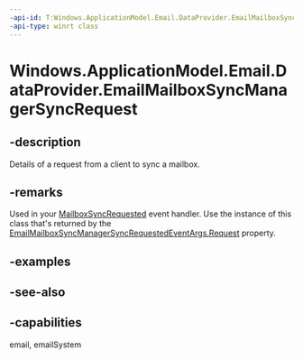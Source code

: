 ```yaml
---
-api-id: T:Windows.ApplicationModel.Email.DataProvider.EmailMailboxSyncManagerSyncRequest
-api-type: winrt class
---
```


<!-- Class syntax.
public class EmailMailboxSyncManagerSyncRequest : Windows.ApplicationModel.Email.DataProvider.IEmailMailboxSyncManagerSyncRequest
-->

# Windows.ApplicationModel.Email.DataProvider.EmailMailboxSyncManagerSyncRequest

## -description
Details of a request from a client to sync a mailbox.

## -remarks
Used in your [MailboxSyncRequested](emaildataproviderconnection_mailboxsyncrequested.md) event handler. Use the instance of this class that's returned by the [EmailMailboxSyncManagerSyncRequestedEventArgs.Request](emailmailboxsyncmanagersyncrequesteventargs_request.md) property.

## -examples

## -see-also

## -capabilities
email, emailSystem
